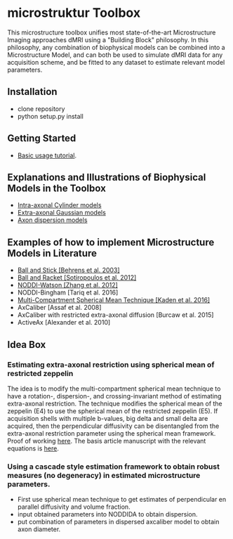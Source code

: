 # microstruktur Toolbox

This microstructure toolbox unifies most state-of-the-art Microstructure Imaging approaches dMRI using a "Building Block" philosophy. In this philosophy, any combination of biophysical models can be combined into a Microstructure Model, and can both be used to simulate dMRI data for any acquisition scheme, and be fitted to any dataset to estimate relevant model parameters.

## Installation
- clone repository
- python setup.py install

## Getting Started
-  [Basic usage tutorial](https://github.com/AthenaEPI/microstruktur/blob/master/examples/example_basic_usage.ipynb).

## Explanations and Illustrations of Biophysical Models in the Toolbox
- [Intra-axonal Cylinder models](https://github.com/AthenaEPI/microstruktur/blob/master/examples/example_intra_axonal_cylinder_models.ipynb)
- [Extra-axonal Gaussian models](https://github.com/AthenaEPI/microstruktur/blob/master/examples/example_extra_axonal_gaussian_models.ipynb)
- [Axon dispersion models](https://github.com/AthenaEPI/microstruktur/blob/master/examples/example_watson_bingham.ipynb)

## Examples of how to implement Microstructure Models in Literature
- [Ball and Stick [Behrens et al. 2003]](https://github.com/AthenaEPI/microstruktur/blob/master/examples/example_ball_and_stick.ipynb)
- [Ball and Racket [Sotiropoulos et al. 2012]](https://github.com/AthenaEPI/microstruktur/blob/master/examples/example_ball_and_racket.ipynb)
- [NODDI-Watson [Zhang et al. 2012]](https://github.com/AthenaEPI/microstruktur/blob/master/examples/example_noddi_watson.ipynb)
- NODDI-Bingham [Tariq et al. 2016]
- [Multi-Compartment Spherical Mean Technique [Kaden et al. 2016]](https://github.com/AthenaEPI/microstruktur/blob/master/examples/example_multi_compartment_spherical_mean_technique.ipynb)
- AxCaliber [Assaf et al. 2008]
- AxCaliber with restricted extra-axonal diffusion [Burcaw et al. 2015]
- ActiveAx [Alexander et al. 2010]

## Idea Box
### Estimating extra-axonal restriction using spherical mean of restricted zeppelin
The idea is to modify the multi-compartment spherical mean technique to have a rotation-, dispersion-, and crossing-invariant method of estimating extra-axonal restriction. The technique modifies the spherical mean of the zeppelin (E4) to use the spherical mean of the restricted zeppelin (E5). If acquisition shells with multiple b-values, big delta and small delta are acquired, then the perpendicular diffusivity can be disentangled from the extra-axonal restriction parameter using the spherical mean framework. Proof of working [here](https://github.com/AthenaEPI/microstruktur/blob/master/examples/example_extra-axonal_restriction_estimation_using_spherical_mean.ipynb). The basis article manuscript with the relevant equations is [here](https://www.overleaf.com/9889990sjksnvyktkqc).
### Using a cascade style estimation framework to obtain robust measures (no degeneracy) in estimated microstructure parameters.
- First use spherical mean technique to get estimates of perpendicular en parallel diffusivity and volume fraction.
- input obtained parameters into NODDIDA to obtain dispersion.
- put combination of parameters in dispersed axcaliber model to obtain axon diameter.
